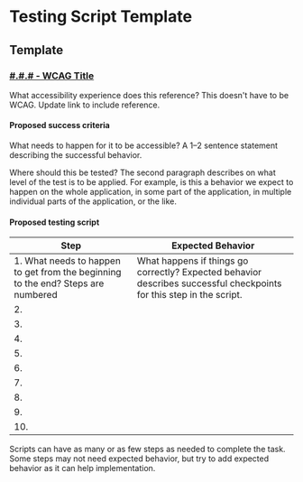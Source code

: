 # Testing Script Template

## Template

### [#.#.# - WCAG Title](https://www.w3.org/WAI/WCAG21/quickref/#)

What accessibility experience does this reference? This doesn't have to be WCAG. Update link to include reference.

#### Proposed success criteria

What needs to happen for it to be accessible? A 1–2 sentence statement describing the successful behavior.

Where should this be tested? The second paragraph describes on what level of the test is to be applied. For example, is this a behavior we expect to happen on the whole application, in some part of the application, in multiple individual parts of the application, or the like.

#### Proposed testing script

| Step | Expected Behavior | 
|-----|-----|
| 1. What needs to happen to get from the beginning to the end? Steps are numbered | What happens if things go correctly? Expected behavior describes successful checkpoints for this step in the script.|
| 2.  | |
| 3.  | | 
| 4.  | |
| 5.  | |
| 6.  | |
| 7.  | |
| 8.  | |
| 9.  | | 
| 10. | | 

Scripts can have as many or as few steps as needed to complete the task. Some steps may not need expected behavior, but try to add expected behavior as it can help implementation.